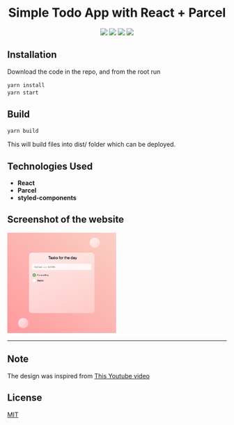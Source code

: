 <h1 align="center">Simple Todo App with React + Parcel</h1>

<p align="center">
  <img src="https://img.shields.io/badge/made%20by-vaibhavmande-red"/>
  <img src="https://badges.aleen42.com/src/react.svg"/>
  <img src="https://img.shields.io/github/languages/top/vaibhavmande/todo-today"/>
  <img src="https://img.shields.io/badge/styled--components-5.2.3-orange"/>
</p>

## Installation

Download the code in the repo, and from the root run

```bash
yarn install
yarn start
```

## Build

```bash
yarn build
```

This will build files into dist/ folder which can be deployed.

## Technologies Used

- **React**
- **Parcel**
- **styled-components**

## Screenshot of the website

<img src='screenshot.png?raw-true' alt='test' width='250'/>

---

## Note

The design was inspired from [This Youtube video](https://www.youtube.com/watch?v=O7WbVj5apxU)

## License

[MIT](https://choosealicense.com/licenses/mit/)
